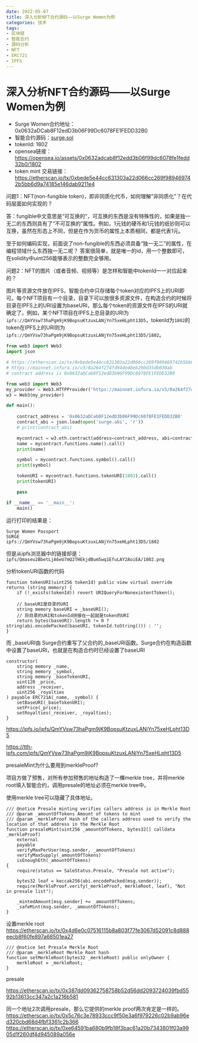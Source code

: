 ```yaml
---
date: 2022-05-07
title: 深入分析NFT合约源码——以Surge Women为例
categories: 技术
tags: 
- 区块链
- 智能合约
- 源码分析
- NFT
- ERC721
- IPFS
---
```



# 深入分析NFT合约源码——以Surge Women为例


- Surge Women合约地址：0x0632aDCab8F12edD3b06F99Dc6078FE1FEDD32B0
- 智能合约源码：[surge.sol](./surge.sol)
- tokenId: 1802
- opensea链接：https://opensea.io/assets/0x0632adcab8f12edd3b06f99dc6078fe1fedd32b0/1802
- token mint 交易链接：https://etherscan.io/tx/0xbede5e44cc631303a22d066cc269f989469742b5bb6d9a74185e146dab9211e4



问题1：NFT(non-fungible token)，即非同质化代币，如何理解“非同质化”？在代码层面如何实现的？

答：fungible中文意思是“可互换的”，可互换的东西是没有特殊性的，如果是独一无二的东西则具有了“不可互换的”属性。例如，1元钱的硬币和1元钱的纸钞则可以互换，虽然在形态上不同，但是在作为货币的属性上本质相同，都是代表1元。

至于如何编码实现，前面说了non-fungible的东西必须具备“独一无二”的属性，在编程领域什么东西独一无二呢？
答案很简单，就是唯一的id，用一个整数即可，在solidity中uint256能够表示的整数完全够用。

问题2：NFT的图片（或者音频、视频等）是怎样和智能中tokenId一一对应起来的？

图片等资源文件放在IPFS，智能合约中只存储每个token对应的IPFS上的URI即可。每个NFT项目有一个目录，目录下可以放很多资源文件，在构造合约的时候将目录在IPFS上的URI设置为baseURI，那么每个token的资源文件在IPFS的URI就确定了。例如，某个NFT项目在IPFS上总目录的URI为`ipfs://QmYVsw73haPgm9jK9BopsuKtzuxLANjYn75xeHLpht13D5`，tokenId为`1802`的token在IPFS上的URI则为`ipfs://QmYVsw73haPgm9jK9BopsuKtzuxLANjYn75xeHLpht13D5/1802`。



```py
from web3 import Web3
import json

# https://etherscan.io/tx/0xbede5e44cc631303a22d066cc269f989469742b5bb6d9a74185e146dab9211e4
# https://mainnet.infura.io/v3/8a264f274fd94de48eb290d35db030ab
# contract address is 0x0632aDCab8F12edD3b06F99Dc6078FE1FEDD32B0 

from web3 import Web3
my_provider = Web3.HTTPProvider('https://mainnet.infura.io/v3/8a264f274fd94de48eb290d35db030ab')
w3 = Web3(my_provider)

def main():
    
    contract_address = '0x0632aDCab8F12edD3b06F99Dc6078FE1FEDD32B0'
    contract_abi = json.load(open('surge.abi', 'r'))
    # print(contract_abi)

    mycontract = w3.eth.contract(address=contract_address, abi=contract_abi)
    name = mycontract.functions.name().call()
    print(name)

    symbol = mycontract.functions.symbol().call()
    print(symbol)

    tokenURI = mycontract.functions.tokenURI(1802).call()
    print(tokenURI)

    pass

if __name__ == '__main__':
    main()

```


运行打印的结果是：

```
Surge Women Passport
SURGE
ipfs://QmYVsw73haPgm9jK9BopsuKtzuxLANjYn75xeHLpht13D5/1802
```


但是从ipfs浏览器中的链接却是：`ipfs/Qmaseu2BbetLjA6eU7mQ2THEkjdBum5wq1EfuLAY2AoiEA/1802.png`


分析tokenURI函数的代码

```solidity
function tokenURI(uint256 tokenId) public view virtual override returns (string memory) {
    if (!_exists(tokenId)) revert URIQueryForNonexistentToken();

    // baseURI是目录的URI
    string memory baseURI = _baseURI();
    // 将目录的URI和tokenId拼接在一起就是token的URI
    return bytes(baseURI).length != 0 ? string(abi.encodePacked(baseURI, tokenId.toString())) : '';
}
```

而 _baseURI由 Surge合约重写了父合约的_baseURI函数。Surge合约在构造函数中设置了baseURI，也就是在构造合约时已经设置了baseURI

```solidity
constructor(
    string memory _name,
    string memory _symbol,
    string memory _baseTokenURI,
    uint128 _price,
    address _receiver,
    uint256 _royalties
) payable ERC721A(_name, _symbol) {
    setBaseURI(_baseTokenURI);
    setPrice(_price);
    setRoyalties(_receiver, _royalties);
}
```



https://ipfs.io/ipfs/QmYVsw73haPgm9jK9BopsuKtzuxLANjYn75xeHLpht13D5

https://tth-ipfs.com/ipfs/QmYVsw73haPgm9jK9BopsuKtzuxLANjYn75xeHLpht13D5



presaleMint为什么要用到merkleProof?

项目方做了预售，对所有参加预售的地址构造了一棵merkle tree，并将merkle root填入智能合约，调用presale的地址必须在merkle tree中。

使用merkle tree可以隐藏了具体地址。



```solidity
/// @notice Presale minting verifies callers address is in Merkle Root
/// @param _amountOfTokens Amount of tokens to mint
/// @param _merkleProof Hash of the callers address used to verify the location of that address in the Merkle Root
function presaleMint(uint256 _amountOfTokens, bytes32[] calldata _merkleProof)
    external
    payable
    verifyMaxPerUser(msg.sender, _amountOfTokens)
    verifyMaxSupply(_amountOfTokens)
    isEnoughEth(_amountOfTokens)
{
    require(status == SaleStatus.Presale, "Presale not active");

    bytes32 leaf = keccak256(abi.encodePacked(msg.sender));
    require(MerkleProof.verify(_merkleProof, merkleRoot, leaf), "Not in presale list");

    _mintedAmount[msg.sender] += _amountOfTokens;
    _safeMint(msg.sender, _amountOfTokens);
}
```



设置merkle root
https://etherscan.io/tx/0x4d6e0c07516115b8a803f77fe3067d52091c8d888eecb8f60fe897a68501ea27

```solidity
/// @notice Set Presale Merkle Root
/// @param _merkleRoot Merkle Root hash
function setMerkleRoot(bytes32 _merkleRoot) public onlyOwner {
    merkleRoot = _merkleRoot;
}
```

presale

https://etherscan.io/tx/0x387dd09362758758b52d56dd2093724039fbd5592b13613cc347a2c1a216b581


同一个地址2次调用presale，那么它提供的merkle proof两次肯定是一样的。
https://etherscan.io/tx/0x5c76c3e78933ccc9f50e3a6f979226c02b9ab96ed320cbd68d4fbf3361c2b366
https://etherscan.io/tx/0xe64591ba680b9fb18f3bac61a20b7343801f03a9905d1f260df4d945089a056e



